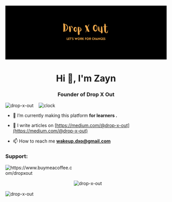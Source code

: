 ![logo](https://github.com/Drop-X-Out/Drop-X-Out/blob/main/Heading.png)
<h1 align="center">Hi 👋, I'm Zayn</h1>
<h3 align="center">Founder of Drop X Out</h3>

<img align="right" src="https://i.pinimg.com/originals/06/60/ef/0660efe82fa3da42ed56eef013171835.gif" alt="clock" width="400">

<p align="left"> <img src="https://komarev.com/ghpvc/?username=drop-x-out&label=Profile%20views&color=0e75b6&style=flat" alt="drop-x-out" /> </p>

- 🌱 I’m currently making this platform **for learners .**

- 📝 I write articles on [https://medium.com/@drop-x-out](https://medium.com/@drop-x-out)

- 📫 How to reach me **wakeup.dxo@gmail.com**

<h3 align="left">Support:</h3>
<p><a href="https://www.buymeacoffee.com/https://www.buymeacoffee.com/dropxout"> <img align="left" src="https://cdn.buymeacoffee.com/buttons/v2/default-yellow.png" height="50" width="210" alt="https://www.buymeacoffee.com/dropxout" /></a></p><br><br>

<p>&nbsp;<img align="center" src="https://github-readme-stats.vercel.app/api?username=drop-x-out&show_icons=true&locale=en" alt="drop-x-out" /></p>

<p><img align="center" src="https://github-readme-streak-stats.herokuapp.com/?user=drop-x-out&" alt="drop-x-out" /></p>
